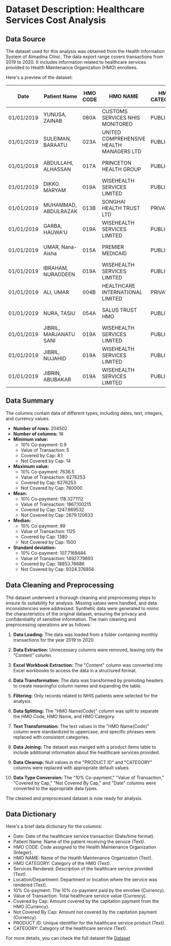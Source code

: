 # Dataset Description: Healthcare Services Cost Analysis

## Data Source

The dataset used for this analysis was obtained from the Health Information System of Almadina Clinic. The data export range covers transactions from 2019 to 2020. It includes information related to healthcare services provided to Health Maintenance Organization (HMO) enrollees.

Here's a preview of the dataset:

| Date       | Patient Name           | HMO CODE | HMO NAME                            | HMO CATEGORY | Services Rendered       | Location/Department | 10% Co-payment | Value of Transaction | Covered by Cap | Not Covered By Cap | PRODUCT ID | CATEGORY       |
|------------|------------------------|----------|-------------------------------------|--------------|-------------------------|---------------------|-----------------|----------------------|----------------|--------------------|------------|----------------|
| 01/01/2019 | YUNUSA, ZAINAB         | 080A     | CUSTOMS SERVICES NHIS MONITORED     | PUBLIC       | GP Consultation - (NHIS) | Almadina Clinic     | null            | 1,500.00             | 1,500.00       | null               | CL0084     | Medical Service|
| 01/01/2019 | SULEIMAN, BARAATU      | 023A     | UNITED COMPREHENSIVE HEALTH MANAGERS LTD | PUBLIC       | GP Consultation - (NHIS) | Almadina Clinic     | null            | 1,500.00             | 1,500.00       | null               | CL0084     | Medical Service|
| 01/01/2019 | ABDULLAHI, ALHASSAN    | 017A     | PRINCETON HEALTH GROUP               | PUBLIC       | GP Consultation - (NHIS) | Almadina Clinic     | null            | 1,500.00             | 1,500.00       | null               | CL0084     | Medical Service|
| 01/01/2019 | DIKKO MARYAM           | 019A     | WISEHEALTH SERVICES LIMITED          | PUBLIC       | GP Consultation - (NHIS) | Almadina Clinic     | null            | 1,500.00             | 1,500.00       | null               | CL0084     | Medical Service|
| 01/01/2019 | MUHAMMAD, ABDULRAZAK   | 013B     | SONGHAI HEALTH TRUST LTD             | PRIVATE      | GP Consultation - (NHIS) | Almadina Clinic     | null            | 1,500.00             | 1,500.00       | null               | CL0084     | Medical Service|
| 01/01/2019 | GARBA, HAUWA'U         | 019A     | WISEHEALTH SERVICES LIMITED          | PUBLIC       | GP Consultation - (NHIS) | Almadina Clinic     | null            | 1,500.00             | 1,500.00       | null               | CL0084     | Medical Service|
| 01/01/2019 | UMAR, Nana-Aisha       | 015A     | PREMIER MEDICAID                    | PUBLIC       | GP Consultation - (NHIS) | Almadina Clinic     | null            | 1,500.00             | 1,500.00       | null               | CL0084     | Medical Service|
| 01/01/2019 | IBRAHAM, NURADDEEN     | 019A     | WISEHEALTH SERVICES LIMITED          | PUBLIC       | GP Consultation - (NHIS) | Almadina Clinic     | null            | 1,500.00             | 1,500.00       | null               | CL0084     | Medical Service|
| 01/01/2019 | ALI, UMAR              | 004B     | HEALTHCARE INTERNATIONAL LIMITED     | PRIVATE      | GP Consultation - (NHIS) | Almadina Clinic     | null            | 1,500.00             | null           | 1,000.00           | CL0084     | Medical Service|
| 01/01/2019 | NURA, TASIU            | 054A     | SALUS TRUST HMO                     | PUBLIC       | GP Consultation - (NHIS) | Almadina Clinic     | null            | 1,500.00             | null           | 1,000.00           | CL0084     | Medical Service|
| 01/01/2019 | JIBRIL, MARJANATU SANI | 019A     | WISEHEALTH SERVICES LIMITED          | PUBLIC       | GP Consultation - (NHIS) | Almadina Clinic     | null            | 1,500.00             | 1,500.00       | null               | CL0084     | Medical Service|
| 01/01/2019 | JIBRIL, NUJAHID        | 019A     | WISEHEALTH SERVICES LIMITED          | PUBLIC       | GP Consultation - (NHIS) | Almadina Clinic     | null            | 1,500.00             | 1,500.00       | null               | CL0084     | Medical Service|
| 01/01/2019 | JIBRIN, ABUBAKAR       | 019A     | WISEHEALTH SERVICES LIMITED          | PUBLIC       | GP Consultation - (NHIS) | Almadina Clinic     | null            | 1,500.00             | 1,500.00       | null               | CL0084     | Medical Service|

## Data Summary
The columns contain data of different types, including dates, text, integers, and currency values.

* **Number of rows:** 204502
* **Number of columns:** 18
* **Minimum value:**
    * 10% Co-payment: 0.9
    * Value of Transaction: 5
    * Covered by Cap: 8.1
    * Not Covered by Cap: 14
* **Maximum value:**
    * 10% Co-payment: 7636.5
    * Value of Transaction: 6276253
    * Covered by Cap: 6276253
    * Not Covered by Cap: 760000
* **Mean:**
    * 10% Co-payment: 118.3271112
    * Value of Transaction: 1867.100215
    * Covered by Cap: 1247.869532
    * Not Covered by Cap: 2679.120633
* **Median:**
    * 10% Co-payment: 99
    * Value of Transaction: 1125
    * Covered by Cap: 1380
    * Not Covered by Cap: 1500
* **Standard deviation:**
     * 10% Co-payment: 107.7169484
    * Value of Transaction: 14927.79893
    * Covered by Cap: 18853.76686
    * Not Covered by Cap: 9324.376856

## Data Cleaning and Preprocessing

The dataset underwent a thorough cleaning and preprocessing steps to ensure its suitability for analysis. Missing values were handled, and data inconsistencies were addressed. Synthetic data were generated to mimic the characteristics of the original dataset, ensuring the privacy and confidentiality of sensitive information. The main cleaning and preprocessing operations are as follows:

1. **Data Loading:** The data was loaded from a folder containing monthly transactions for the year 2019 to 2020.

2. **Data Extraction:** Unnecessary columns were removed, leaving only the "Content" column.

3. **Excel Workbook Extraction:** The "Content" column was converted into Excel workbooks to access the data in a structured format.

4. **Data Transformation:** The data was transformed by promoting headers to create meaningful column names and expanding the table.

5. **Filtering:** Only records related to NHIS patients were selected for the analysis.

6. **Data Splitting:** The "HMO Name(Code)" column was split to separate the HMO Code, HMO Name, and HMO Category.

7. **Text Transformation:** The text values in the "HMO Name(Code)" column were standardized to uppercase, and specific phrases were replaced with consistent categories.

8. **Data Joining:** The dataset was merged with a product items table to include additional information about the healthcare services provided.

9. **Data Cleanup:** Null values in the "PRODUCT ID" and "CATEGORY" columns were replaced with appropriate default values.

10. **Data Type Conversion:** The "10% Co-payment," "Value of Transaction," "Covered by Cap," "Not Covered By Cap," and "Date" columns were converted to the appropriate data types.

The cleaned and preprocessed dataset is now ready for analysis.

## Data Dictionary

Here's a brief data dictionary for the columns:

- Date: Date of the healthcare service transaction (Date/time format).
- Patient Name: Name of the patient receiving the service (Text).
- HMO CODE: Code assigned to the Health Maintenance Organization (Integer).
- HMO NAME: Name of the Health Maintenance Organization (Text).
- HMO CATEGORY: Category of the HMO (Text).
- Services Rendered: Description of the healthcare service provided (Text).
- Location/Department: Department or location where the service was rendered (Text).
- 10% Co-payment: The 10% co-payment paid by the enrollee (Currency).
- Value of Transaction: Total healthcare service value (Currency).
- Covered by Cap: Amount covered by the capitation payment from the HMO (Currency).
- Not Covered By Cap: Amount not covered by the capitation payment (Currency).
- PRODUCT ID: Unique identifier for the healthcare service product (Text).
- CATEGORY: Category of the healthcare service (Text).



For more details, you can check the full dataset file [Dataset](https://docs.google.com/spreadsheets/d/1dEK3mo-xPwsMboUCSEvhyibJBreFr1Uh/edit?usp=sharing&ouid=106517304862390569506&rtpof=true&sd=true)

